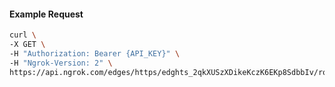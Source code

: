 <!-- Code generated for API Clients. DO NOT EDIT. -->

#### Example Request

```bash
curl \
-X GET \
-H "Authorization: Bearer {API_KEY}" \
-H "Ngrok-Version: 2" \
https://api.ngrok.com/edges/https/edghts_2qkXUSzXDikeKczK6EKp8SdbbIv/routes/edghtsrt_2qkXUV91uZI3nLHZJ84zecIQkkX/websocket_tcp_converter
```
